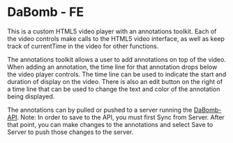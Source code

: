 # DaBomb - FE

This is a custom HTML5 video player with an annotations toolkit. Each of the
video controls make calls to the HTML5 video interface, as well as keep
track of currentTime in the video for other functions.

The annotations toolkit allows a user to add annotations on top of the video.
When adding an annotation, the time line for that annotation drops below the
video player controls. The time line can be used to indicate the start and
duration of display on the video. There is also an edit button on the right of
a time line that can be used to change the text and color of the annotation
being displayed.

The annotations can by pulled or pushed to a server running the [DaBomb-API](https://github.com/cbachich/dabomb-api). Note: In order to save to the API, you must first Sync from Server. After that point, you can make changes to the annotations and select Save to Server to push those changes to the server.
